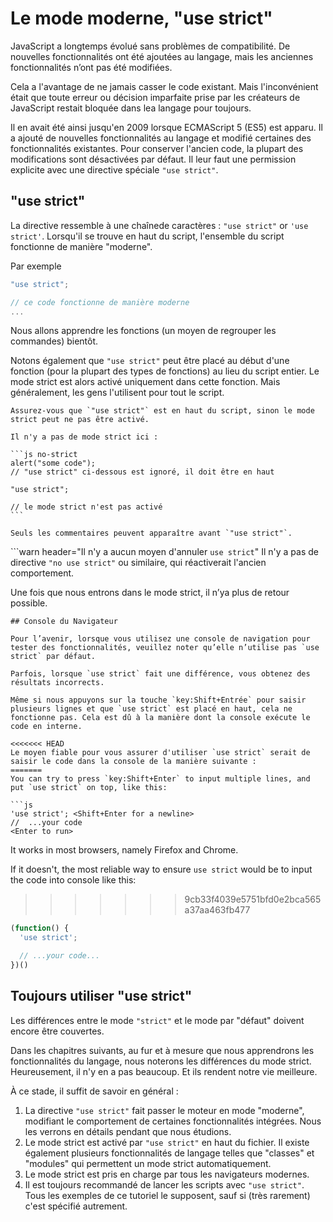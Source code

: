 # Le mode moderne, "use strict"

JavaScript a longtemps évolué sans problèmes de compatibilité. De nouvelles fonctionnalités ont été ajoutées au langage, mais les anciennes fonctionnalités n’ont pas été modifiées.

Cela a l'avantage de ne jamais casser le code existant. Mais l'inconvénient était que toute erreur ou décision imparfaite prise par les créateurs de JavaScript restait bloquée dans lea langage pour toujours.

Il en avait été ainsi jusqu'en 2009 lorsque ECMAScript 5 (ES5) est apparu. Il a ajouté de nouvelles fonctionnalités au langage et modifié certaines des fonctionnalités existantes. Pour conserver l'ancien code, la plupart des modifications sont désactivées par défaut. Il leur faut une permission explicite avec une directive spéciale `"use strict"`.

## "use strict"

La directive ressemble à une chaînede caractères : `"use strict"` or `'use strict'`. Lorsqu'il se trouve en haut du script, l'ensemble du script fonctionne de manière "moderne".

Par exemple

```js
"use strict";

// ce code fonctionne de manière moderne
...
```

Nous allons apprendre les fonctions (un moyen de regrouper les commandes) bientôt.

Notons également que `"use strict"` peut être placé au début d'une fonction (pour la plupart des types de fonctions) au lieu du script entier. Le mode strict est alors activé uniquement dans cette fonction. Mais généralement, les gens l'utilisent pour tout le script.


````warn header="Assurez-vous que \"use strict\" est tout en haut"
Assurez-vous que `"use strict"` est en haut du script, sinon le mode strict peut ne pas être activé.

Il n'y a pas de mode strict ici :

```js no-strict
alert("some code");
// "use strict" ci-dessous est ignoré, il doit être en haut

"use strict";

// le mode strict n'est pas activé
```

Seuls les commentaires peuvent apparaître avant `"use strict"`.
````

```warn header="Il n'y a aucun moyen d'annuler `use strict`"
Il n'y a pas de directive `"no use strict"` ou similaire, qui réactiverait l'ancien comportement.

Une fois que nous entrons dans le mode strict, il n’ya plus de retour possible.
```
## Console du Navigateur

Pour l’avenir, lorsque vous utilisez une console de navigation pour tester des fonctionnalités, veuillez noter qu’elle n’utilise pas `use strict` par défaut.

Parfois, lorsque `use strict` fait une différence, vous obtenez des résultats incorrects.

Même si nous appuyons sur la touche `key:Shift+Entrée` pour saisir plusieurs lignes et que `use strict` est placé en haut, cela ne fonctionne pas. Cela est dû à la manière dont la console exécute le code en interne.

<<<<<<< HEAD
Le moyen fiable pour vous assurer d'utiliser `use strict` serait de saisir le code dans la console de la manière suivante :
=======
You can try to press `key:Shift+Enter` to input multiple lines, and put `use strict` on top, like this:

```js
'use strict'; <Shift+Enter for a newline>
//  ...your code
<Enter to run>
```

It works in most browsers, namely Firefox and Chrome.

If it doesn't, the most reliable way to ensure `use strict` would be to input the code into console like this:
>>>>>>> 9cb33f4039e5751bfd0e2bca565a37aa463fb477

```js
(function() {
  'use strict';

  // ...your code...
})()
```

## Toujours utiliser "use strict"

Les différences entre le mode `"strict"` et le mode par "défaut" doivent encore être couvertes.

Dans les chapitres suivants, au fur et à mesure que nous apprendrons les fonctionnalités du langage, nous noterons les différences du mode strict. Heureusement, il n'y en a pas beaucoup. Et ils rendent notre vie meilleure.

À ce stade, il suffit de savoir en général :

1. La directive `"use strict"` fait passer le moteur en mode "moderne", modifiant le comportement de certaines fonctionnalités intégrées. Nous les verrons en détails pendant que nous étudions.
2. Le mode strict est activé par `"use strict"` en haut du fichier. Il existe également plusieurs fonctionnalités de langage telles que "classes" et "modules" qui permettent un mode strict automatiquement.
3. Le mode strict est pris en charge par tous les navigateurs modernes.
4. Il est toujours recommandé de lancer les scripts avec `"use strict"`. Tous les exemples de ce tutoriel le supposent, sauf si (très rarement) c'est spécifié autrement.